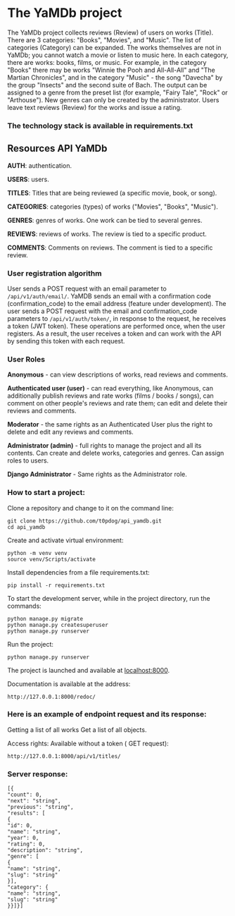 # The YaMDb project
The YaMDb project collects reviews (Review) of users on works (Title). There are 3 categories: "Books", "Movies", and "Music". The list of categories (Category) can be expanded.
The works themselves are not in YaMDb; you cannot watch a movie or listen to music here.
In each category, there are works: books, films, or music. For example, in the category "Books" there may be works "Winnie the Pooh and All-All-All" and "The Martian Chronicles", and in the category "Music" - the song "Davecha" by the group "Insects" and the second suite of Bach. The output can be assigned to a genre from the preset list (for example, "Fairy Tale", "Rock" or "Arthouse"). New genres can only be created by the administrator.
Users leave text reviews (Review) for the works and issue a rating.

### The technology stack is available in requirements.txt

## Resources API YaMDb
**AUTH**: authentication.

**USERS**: users.

**TITLES**: Titles that are being reviewed (a specific movie, book, or song).

**CATEGORIES**: categories (types) of works ("Movies", "Books", "Music").

**GENRES**: genres of works. One work can be tied to several genres.

**REVIEWS**: reviews of works. The review is tied to a specific product.

**COMMENTS**: Comments on reviews. The comment is tied to a specific review.

### User registration algorithm
User sends a POST request with an email parameter to `/api/v1/auth/email/`.
YaMDB sends an email with a confirmation code (confirmation_code) to the email address (feature under development).
The user sends a POST request with the email and confirmation_code parameters to `/api/v1/auth/token/`, in response to the request, he receives a token (JWT token).
These operations are performed once, when the user registers. As a result, the user receives a token and can work with the API by sending this token with each request.

### User Roles
**Anonymous** - can view descriptions of works, read reviews and comments.

**Authenticated user (user)** - can read everything, like Anonymous, can additionally publish reviews and rate works (films / books / songs), can comment on other people's reviews and rate them; can edit and delete their reviews and comments.

**Moderator** - the same rights as an Authenticated User plus the right to delete and edit any reviews and comments.

**Administrator (admin)** - full rights to manage the project and all its contents. Can create and delete works, categories and genres. Can assign roles to users.

**Django Administrator** - Same rights as the Administrator role.


### How to start a project:

Clone a repository and change to it on the command line:
```
git clone https://github.com/t0pdog/api_yamdb.git
cd api_yamdb
```

Create and activate virtual environment:
```
python -m venv venv
source venv/Scripts/activate
```

Install dependencies from a file requirements.txt:
```
pip install -r requirements.txt
```

To start the development server, while in the project directory, run the commands:
```
python manage.py migrate
python manage.py createsuperuser
python manage.py runserver
```

Run the project:
```
python manage.py runserver
```

The project is launched and available at [localhost:8000](http://127.0.0.1:8000/).

Documentation is available at the address:
```
http://127.0.0.1:8000/redoc/
```

### Here is an example of endpoint request and its response:

Getting a list of all works
Get a list of all objects.

Access rights: Available without a token ( GET request):

```
http://127.0.0.1:8000/api/v1/titles/
```

### Server response:
```
[{
"count": 0,
"next": "string",
"previous": "string",
"results": [
{
"id": 0,
"name": "string",
"year": 0,
"rating": 0,
"description": "string",
"genre": [
{
"name": "string",
"slug": "string"
}],
"category": {
"name": "string",
"slug": "string"
}}]}]
```